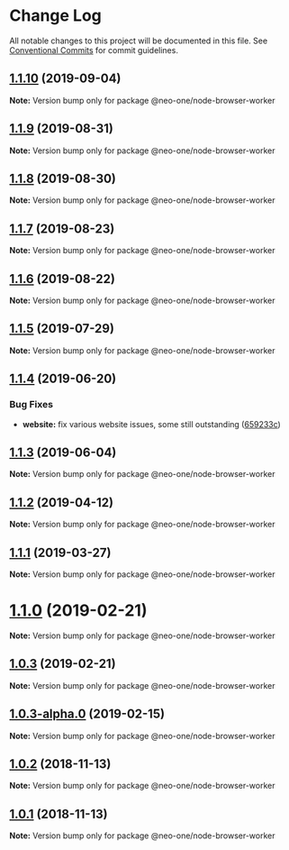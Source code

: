 # Change Log

All notable changes to this project will be documented in this file.
See [Conventional Commits](https://conventionalcommits.org) for commit guidelines.

## [1.1.10](https://github.com/neo-one-suite/neo-one/compare/@neo-one/node-browser-worker@1.1.9...@neo-one/node-browser-worker@1.1.10) (2019-09-04)

**Note:** Version bump only for package @neo-one/node-browser-worker





## [1.1.9](https://github.com/neo-one-suite/neo-one/compare/@neo-one/node-browser-worker@1.1.8...@neo-one/node-browser-worker@1.1.9) (2019-08-31)

**Note:** Version bump only for package @neo-one/node-browser-worker





## [1.1.8](https://github.com/neo-one-suite/neo-one/compare/@neo-one/node-browser-worker@1.1.7...@neo-one/node-browser-worker@1.1.8) (2019-08-30)

**Note:** Version bump only for package @neo-one/node-browser-worker





## [1.1.7](https://github.com/neo-one-suite/neo-one/compare/@neo-one/node-browser-worker@1.1.6...@neo-one/node-browser-worker@1.1.7) (2019-08-23)

**Note:** Version bump only for package @neo-one/node-browser-worker





## [1.1.6](https://github.com/neo-one-suite/neo-one/compare/@neo-one/node-browser-worker@1.1.5...@neo-one/node-browser-worker@1.1.6) (2019-08-22)

**Note:** Version bump only for package @neo-one/node-browser-worker





## [1.1.5](https://github.com/neo-one-suite/neo-one/compare/@neo-one/node-browser-worker@1.1.4...@neo-one/node-browser-worker@1.1.5) (2019-07-29)

**Note:** Version bump only for package @neo-one/node-browser-worker





## [1.1.4](https://github.com/neo-one-suite/neo-one/compare/@neo-one/node-browser-worker@1.1.3...@neo-one/node-browser-worker@1.1.4) (2019-06-20)


### Bug Fixes

* **website:** fix various website issues, some still outstanding ([659233c](https://github.com/neo-one-suite/neo-one/commit/659233c))





## [1.1.3](https://github.com/neo-one-suite/neo-one/compare/@neo-one/node-browser-worker@1.1.2...@neo-one/node-browser-worker@1.1.3) (2019-06-04)

**Note:** Version bump only for package @neo-one/node-browser-worker





## [1.1.2](https://github.com/neo-one-suite/neo-one/compare/@neo-one/node-browser-worker@1.1.1...@neo-one/node-browser-worker@1.1.2) (2019-04-12)

**Note:** Version bump only for package @neo-one/node-browser-worker





## [1.1.1](https://github.com/neo-one-suite/neo-one/compare/@neo-one/node-browser-worker@1.1.0...@neo-one/node-browser-worker@1.1.1) (2019-03-27)

**Note:** Version bump only for package @neo-one/node-browser-worker





# [1.1.0](https://github.com/neo-one-suite/neo-one/compare/@neo-one/node-browser-worker@1.0.3...@neo-one/node-browser-worker@1.1.0) (2019-02-21)

**Note:** Version bump only for package @neo-one/node-browser-worker





## [1.0.3](https://github.com/neo-one-suite/neo-one/compare/@neo-one/node-browser-worker@1.0.3-alpha.0...@neo-one/node-browser-worker@1.0.3) (2019-02-21)

**Note:** Version bump only for package @neo-one/node-browser-worker





## [1.0.3-alpha.0](https://github.com/neo-one-suite/neo-one/compare/@neo-one/node-browser-worker@1.0.2...@neo-one/node-browser-worker@1.0.3-alpha.0) (2019-02-15)

**Note:** Version bump only for package @neo-one/node-browser-worker





## [1.0.2](https://github.com/neo-one-suite/neo-one/compare/@neo-one/node-browser-worker@1.0.1...@neo-one/node-browser-worker@1.0.2) (2018-11-13)

**Note:** Version bump only for package @neo-one/node-browser-worker





## [1.0.1](https://github.com/neo-one-suite/neo-one/compare/@neo-one/node-browser-worker@1.0.0...@neo-one/node-browser-worker@1.0.1) (2018-11-13)

**Note:** Version bump only for package @neo-one/node-browser-worker
